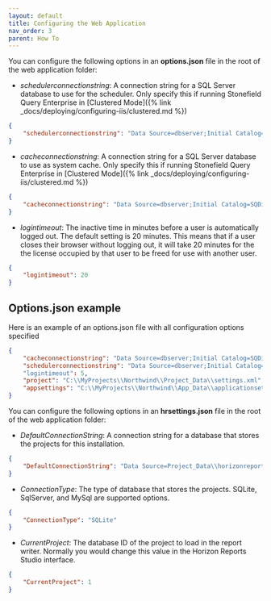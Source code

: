 ```yaml
---
layout: default
title: Configuring the Web Application
nav_order: 3
parent: How To
---
```


You can configure the following options in an **options.json** file in the root of the web application folder:

- *schedulerconnectionstring*: A connection string for a SQL Server database to use for the scheduler. Only specify this if running Stonefield Query Enterprise in [Clustered Mode]({% link _docs/deploying/configuring-iis/clustered.md %})
```json
{
    "schedulerconnectionstring": "Data Source=dbserver;Initial Catalog=SQSchedules;uid=sa;pwd=sapassword"
}
```
- *cacheconnectionstring*: A connection string for a SQL Server database to use as system cache. Only specify this if running Stonefield Query Enterprise in [Clustered Mode]({% link _docs/deploying/configuring-iis/clustered.md %})
```json
{
    "cacheconnectionstring": "Data Source=dbserver;Initial Catalog=SQDistCache;uid=sa;pwd=sapassword"
}
```
- *logintimeout*: The inactive time in minutes before a user is automatically logged out. The default setting is 20 minutes. This means that if a user closes their browser without logging out, it will take 20 minutes for the the license occupied by that user to be freed for use with another user.
```json
{
    "logintimeout": 20
}
```


## Options.json example
Here is an example of an options.json file with all configuration options specified

```json
{
    "cacheconnectionstring": "Data Source=dbserver;Initial Catalog=SQDistCache;uid=sa;pwd=sapassword",
    "schedulerconnectionstring": "Data Source=dbserver;Initial Catalog=SQSchedules;uid=sa;pwd=sapassword"
    "logintimeout": 5,
    "project": "C:\\MyProjects\\Northwind\\Project_Data\\settings.xml",
    "appsettings": "C:\\MyProjects\\Northwind\\App_Data\\applicationsettings.xml"
}
```

You can configure the following options in an **hrsettings.json** file in the root of the web application folder:

- *DefaultConnectionString*: A connection string for a database that stores the projects for this installation. 
```json
{
    "DefaultConnectionString": "Data Source=Project_Data\\horizonreports.db"
}
```
- *ConnectionType*: The type of database that stores the projects. SQLite, SqlServer, and MySql are supported options.
```json
{
    "ConnectionType": "SQLite"
}
```
- *CurrentProject*: The database ID of the project to load in the report writer. Normally you would change this value in the Horizon Reports Studio interface. 
```json
{
    "CurrentProject": 1
}
```